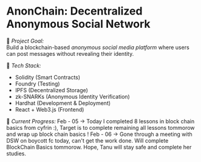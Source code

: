 # AnonChain: Decentralized Anonymous Social Network  

🚀 *Project Goal:*  
Build a blockchain-based *anonymous social media platform* where users can post messages without revealing their identity.  

🎯 *Tech Stack:*  
- Solidity (Smart Contracts)  
- Foundry (Testing)  
- IPFS (Decentralized Storage)  
- zk-SNARKs (Anonymous Identity Verification)  
- Hardhat (Development & Deployment)  
- React + Web3.js (Frontend)  

📌 *Current Progress:* 
Feb - 05 -> Today I completed 8 lessons in block chain basics from cyfrin :), Target is to complete remaining all lessons tommorow and wrap up block chain basics !
Feb - 06 -> Gone through a meeting with DSW on boycott fc today, can't get the work done. Will complete BlockChain Basics tommorow. Hope, Tanu will stay safe and complete her studies.
